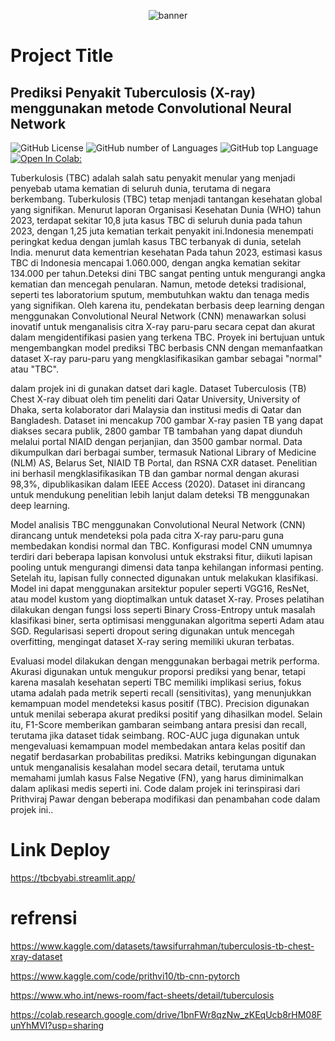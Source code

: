<p align="center">
  <img src="https://github.com/jith4j/Tuberculosis-Classification/blob/main/logo/logo.gif" alt="banner">
</p>

# Project Title
## Prediksi Penyakit Tuberculosis (X-ray) menggunakan metode Convolutional Neural Network

<!-- Buttons -->
![GitHub License](https://img.shields.io/github/license/jith4j/Tuberculosis-Classification)
![GitHub number of Languages](https://img.shields.io/github/languages/count/jith4j/Tuberculosis-Classification)
![GitHub top Language](https://img.shields.io/github/languages/top/jith4j/Tuberculosis-Classification?color=orange)
[![Open In Colab: ](https://colab.research.google.com/assets/colab-badge.svg)](https://colab.research.google.com/github/jith4j/Tuberculosis-Classification/blob/main/Tuber_Classification.ipynb)


Tuberkulosis (TBC) adalah salah satu penyakit menular yang menjadi penyebab utama kematian di seluruh dunia, terutama di negara berkembang. Tuberkulosis (TBC) tetap menjadi tantangan kesehatan global yang signifikan. Menurut laporan Organisasi Kesehatan Dunia (WHO) tahun 2023, terdapat sekitar 10,8 juta kasus TBC di seluruh dunia pada tahun 2023, dengan 1,25 juta kematian terkait penyakit ini.Indonesia menempati peringkat kedua dengan jumlah kasus TBC terbanyak di dunia, setelah India. menurut data kementrian kesehatan Pada tahun 2023, estimasi kasus TBC di Indonesia mencapai 1.060.000, dengan angka kematian sekitar 134.000 per tahun.Deteksi dini TBC sangat penting untuk mengurangi angka kematian dan mencegah penularan. Namun, metode deteksi tradisional, seperti tes laboratorium sputum, membutuhkan waktu dan tenaga medis yang signifikan. Oleh karena itu, pendekatan berbasis deep learning dengan menggunakan Convolutional Neural Network (CNN) menawarkan solusi inovatif untuk menganalisis citra X-ray paru-paru secara cepat dan akurat dalam mengidentifikasi pasien yang terkena TBC. Proyek ini bertujuan untuk mengembangkan model prediksi TBC berbasis CNN dengan memanfaatkan dataset X-ray paru-paru yang mengklasifikasikan gambar sebagai "normal" atau "TBC".

dalam projek ini di gunakan datset dari kagle. Dataset Tuberculosis (TB) Chest X-ray dibuat oleh tim peneliti dari Qatar University, University of Dhaka, serta kolaborator dari Malaysia dan institusi medis di Qatar dan Bangladesh. Dataset ini mencakup 700 gambar X-ray pasien TB yang dapat diakses secara publik, 2800 gambar TB tambahan yang dapat diunduh melalui portal NIAID dengan perjanjian, dan 3500 gambar normal. Data dikumpulkan dari berbagai sumber, termasuk National Library of Medicine (NLM) AS, Belarus Set, NIAID TB Portal, dan RSNA CXR dataset. Penelitian ini berhasil mengklasifikasikan TB dan gambar normal dengan akurasi 98,3%, dipublikasikan dalam IEEE Access (2020). Dataset ini dirancang untuk mendukung penelitian lebih lanjut dalam deteksi TB menggunakan deep learning.

Model analisis TBC menggunakan Convolutional Neural Network (CNN) dirancang untuk mendeteksi pola pada citra X-ray paru-paru guna membedakan kondisi normal dan TBC. Konfigurasi model CNN umumnya terdiri dari beberapa lapisan konvolusi untuk ekstraksi fitur, diikuti lapisan pooling untuk mengurangi dimensi data tanpa kehilangan informasi penting. Setelah itu, lapisan fully connected digunakan untuk melakukan klasifikasi. Model ini dapat menggunakan arsitektur populer seperti VGG16, ResNet, atau model kustom yang dioptimalkan untuk dataset X-ray. Proses pelatihan dilakukan dengan fungsi loss seperti Binary Cross-Entropy untuk masalah klasifikasi biner, serta optimisasi menggunakan algoritma seperti Adam atau SGD. Regularisasi seperti dropout sering digunakan untuk mencegah overfitting, mengingat dataset X-ray sering memiliki ukuran terbatas.

Evaluasi model dilakukan dengan menggunakan berbagai metrik performa. Akurasi digunakan untuk mengukur proporsi prediksi yang benar, tetapi karena masalah kesehatan seperti TBC memiliki implikasi serius, fokus utama adalah pada metrik seperti recall (sensitivitas), yang menunjukkan kemampuan model mendeteksi kasus positif (TBC). Precision digunakan untuk menilai seberapa akurat prediksi positif yang dihasilkan model. Selain itu, F1-Score memberikan gambaran seimbang antara presisi dan recall, terutama jika dataset tidak seimbang. ROC-AUC juga digunakan untuk mengevaluasi kemampuan model membedakan antara kelas positif dan negatif berdasarkan probabilitas prediksi. Matriks kebingungan digunakan untuk menganalisis kesalahan model secara detail, terutama untuk memahami jumlah kasus False Negative (FN), yang harus diminimalkan dalam aplikasi medis seperti ini.
Code dalam projek ini terinspirasi dari Prithviraj Pawar dengan beberapa modifikasi dan penambahan code dalam projek ini.</b>.

# Link Deploy
https://tbcbyabi.streamlit.app/


# refrensi
https://www.kaggle.com/datasets/tawsifurrahman/tuberculosis-tb-chest-xray-dataset

https://www.kaggle.com/code/prithvi10/tb-cnn-pytorch

https://www.who.int/news-room/fact-sheets/detail/tuberculosis

https://colab.research.google.com/drive/1bnFWr8qzNw_zKEqUcb8rHM08FunYhMVI?usp=sharing


